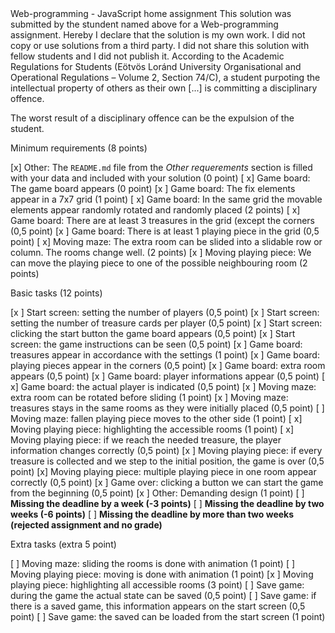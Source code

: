 <Feyruz Mammadov>
<CJCWV4>
Web-programming - JavaScript home assignment
This solution was submitted by the stundent named above
for a Web-programming assignment.
Hereby I declare that the solution is my own work.
I did not copy or use solutions from a third party.
I did not share this solution with fellow students and I did not publish it.
According to the Academic Regulations for Students
(Eötvös Loránd University Organisational and Operational Regulations –
Volume 2, Section 74/C), a student purpoting the intellectual property of others
as their own [...] is committing a disciplinary offence.

The worst result of a disciplinary offence can be the expulsion of the student.


Minimum requirements (8 points)

[x] Other: The `README.md` file from the *Other requerements* section is filled with your data and included with your solution (0 point)
[ x] Game board: The game board appears (0 point)
[x ] Game board: The fix elements appear in a 7x7 grid (1 point)
[ x] Game board: In the same grid the movable elements appear randomly rotated and randomly placed (2 points)
[ x] Game board: There are at least 3 treasures in the grid (except the corners (0,5 point)
[x ] Game board: There is at least 1 playing piece in the grid (0,5 point)
[ x] Moving maze: The extra room can be slided into a slidable row or column. The rooms change well. (2 points)
[x ] Moving playing piece: We can move the playing piece to one of the possible neighbouring room (2 points)

Basic tasks (12 points)

[x ] Start screen: setting the number of players (0,5 point)
[x ] Start screen: setting the number of treasure cards per player (0,5 point)
[x ] Start screen: clicking the start button the game board appears (0,5 point)
[x ] Start screen: the game instructions can be seen (0,5 point)
[x ] Game board: treasures appear in accordance with the settings (1 point)
[x ] Game board: playing pieces appear in the corners (0,5 point)
[x ] Game board: extra room appears (0,5 point)
[x ] Game board: player informations appear (0,5 point)
[ x] Game board: the actual player is indicated (0,5 point)
[x ] Moving maze: extra room can be rotated before sliding (1 point)
[x ] Moving maze: treasures stays in the same rooms as they were initially placed (0,5 point)
[ ] Moving maze: fallen playing piece moves to the other side (1 point)
[ x] Moving playing piece: highlighting the accessible rooms (1 point)
[ x] Moving playing piece: if we reach the needed treasure, the player information changes correctly (0,5 point)
[x ] Moving playing piece: if every treasure is collected and we step to the initial position, the game is over (0,5 point)
[x] Moving playing piece: multiple playing piece in one room appear correctly (0,5 point)
[x ] Game over: clicking a button we can start the game from the beginning (0,5 point)
[x ] Other: Demanding design (1 point)
[ ] **Missing the deadline by a week (-3 points)**
[ ] **Missing the deadline by two weeks (-6 points)**
[ ] **Missing the deadline by more than two weeks (rejected assignment and no grade)**

Extra tasks (extra 5 point)

[ ] Moving maze: sliding the rooms is done with animation (1 point)
[ ] Moving playing piece: moving is done with animation (1 point)
[x ] Moving playing piece: highlighting all accessible rooms (3 point)
[ ] Save game: during the game the actual state can be saved (0,5 point)
[ ] Save game: if there is a saved game, this information appears on the start screen (0,5 point)
[ ] Save game: the saved can be loaded from the start screen (1 point)